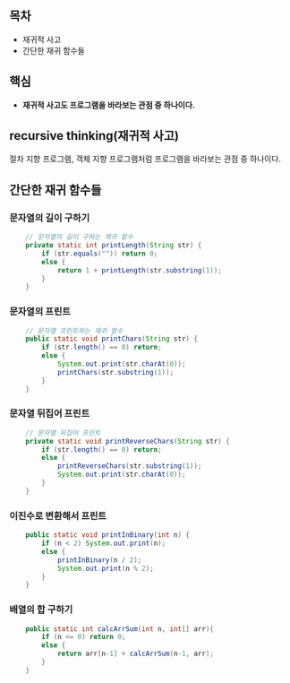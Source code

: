 ## 목차
- 재귀적 사고
- 간단한 재귀 함수들
## 핵심
- **재귀적 사고도 프로그램을 바라보는 관점 중 하나이다.**

## recursive thinking(재귀적 사고)
절차 지향 프로그램, 객체 지향 프로그램처럼 프로그램을 바라보는 관점 중 하나이다.

## 간단한 재귀 함수들
### 문자열의 길이 구하기<br>
```java
    // 문자열의 길이 구하는 재귀 함수
    private static int printLength(String str) {
        if (str.equals("")) return 0;
        else {
            return 1 + printLength(str.substring(1));
        }
    }
```

### 문자열의 프린트<br>
```java
    // 문자열 프린트하는 재귀 함수
    public static void printChars(String str) {
        if (str.length() == 0) return;
        else {
            System.out.print(str.charAt(0));
            printChars(str.substring(1));
        }
    }
```

### 문자열 뒤집어 프린트<br>
```java
    // 문자열 뒤집어 프린트
    private static void printReverseChars(String str) {
        if (str.length() == 0) return;
        else {
            printReverseChars(str.substring(1));
            System.out.print(str.charAt(0));
        }
    }
```
### 이진수로 변환해서 프린트
```java
    public static void printInBinary(int n) {
        if (n < 2) System.out.print(n);
        else {
            printInBinary(n / 2);
            System.out.print(n % 2);
        }
    }
```
### 배열의 합 구하기
```java
    public static int calcArrSum(int n, int[] arr){
        if (n <= 0) return 0;
        else {
            return arr[n-1] + calcArrSum(n-1, arr);
        }
    }
```